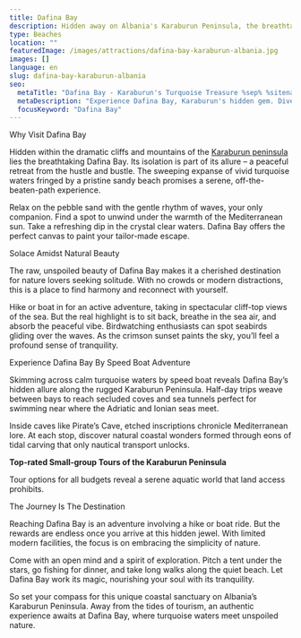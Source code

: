 ```yaml
---
title: Dafina Bay
description: Hidden away on Albania's Karaburun Peninsula, the breathtaking Dafina Bay offers a peaceful escape with its sweeping turquoise waters, pristine beach, and unspoiled natural beauty.
type: Beaches
location: ""
featuredImage: /images/attractions/dafina-bay-karaburun-albania.jpg
images: []
language: en
slug: dafina-bay-karaburun-albania
seo:
  metaTitle: "Dafina Bay - Karaburun's Turquoise Treasure %sep% %sitename%"
  metaDescription: "Experience Dafina Bay, Karaburun's hidden gem. Dive into its turquoise waters, soak up the sun on its pristine pebble shores, and create lasting memories."
  focusKeyword: "Dafina Bay"
---
```


Why Visit Dafina Bay

Hidden within the dramatic cliffs and mountains of the [Karaburun peninsula](https://albaniavisit.com/attractions/karaburun-peninsula-hidden-beaches-bays-caves/) lies the breathtaking Dafina Bay. Its isolation is part of its allure – a peaceful retreat from the hustle and bustle. The sweeping expanse of vivid turquoise waters fringed by a pristine sandy beach promises a serene, off-the-beaten-path experience.

Relax on the pebble sand with the gentle rhythm of waves, your only companion. Find a spot to unwind under the warmth of the Mediterranean sun. Take a refreshing dip in the crystal clear waters. Dafina Bay offers the perfect canvas to paint your tailor-made escape.

Solace Amidst Natural Beauty

The raw, unspoiled beauty of Dafina Bay makes it a cherished destination for nature lovers seeking solitude. With no crowds or modern distractions, this is a place to find harmony and reconnect with yourself.

Hike or boat in for an active adventure, taking in spectacular cliff-top views of the sea. But the real highlight is to sit back, breathe in the sea air, and absorb the peaceful vibe. Birdwatching enthusiasts can spot seabirds gliding over the waves. As the crimson sunset paints the sky, you’ll feel a profound sense of tranquility.

Experience Dafina Bay By Speed Boat Adventure

Skimming across calm turquoise waters by speed boat reveals Dafina Bay’s hidden allure along the rugged Karaburun Peninsula. Half-day trips weave between bays to reach secluded coves and sea tunnels perfect for swimming near where the Adriatic and Ionian seas meet.

Inside caves like Pirate’s Cave, etched inscriptions chronicle Mediterranean lore. At each stop, discover natural coastal wonders formed through eons of tidal carving that only nautical transport unlocks.

**Top-rated Small-group Tours of the Karaburun Peninsula**

Tour options for all budgets reveal a serene aquatic world that land access prohibits.

The Journey Is The Destination

Reaching Dafina Bay is an adventure involving a hike or boat ride. But the rewards are endless once you arrive at this hidden jewel. With limited modern facilities, the focus is on embracing the simplicity of nature.

Come with an open mind and a spirit of exploration. Pitch a tent under the stars, go fishing for dinner, and take long walks along the quiet beach. Let Dafina Bay work its magic, nourishing your soul with its tranquility.

So set your compass for this unique coastal sanctuary on Albania’s Karaburun Peninsula. Away from the tides of tourism, an authentic experience awaits at Dafina Bay, where turquoise waters meet unspoiled nature.

